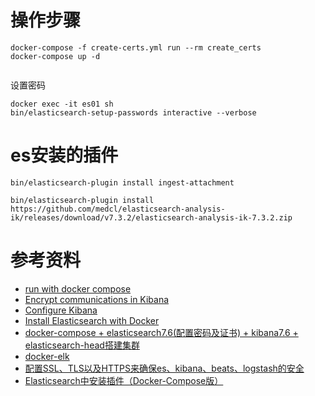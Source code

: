 

# 操作步骤
```shell
docker-compose -f create-certs.yml run --rm create_certs
docker-compose up -d


```

设置密码
```
docker exec -it es01 sh
bin/elasticsearch-setup-passwords interactive --verbose
```

# es安装的插件
```
bin/elasticsearch-plugin install ingest-attachment

bin/elasticsearch-plugin install https://github.com/medcl/elasticsearch-analysis-ik/releases/download/v7.3.2/elasticsearch-analysis-ik-7.3.2.zip
```

# 参考资料
- [run with docker compose](https://www.elastic.co/guide/en/elastic-stack-get-started/7.13/get-started-docker.html#get-started-docker)
- [ Encrypt communications in Kibana](https://www.elastic.co/guide/en/kibana/7.9/configuring-tls.html)
- [Configure Kibana](https://www.elastic.co/guide/en/kibana/7.13/settings.html)
- [Install Elasticsearch with Docker](https://www.elastic.co/guide/en/elasticsearch/reference/7.13/docker.html)
- [docker-compose + elasticsearch7.6(配置密码及证书) + kibana7.6 + elasticsearch-head搭建集群](https://blog.csdn.net/qq_20280007/article/details/108358156)
- [docker-elk](https://github.com/deviantony/docker-elk)
- [配置SSL、TLS以及HTTPS来确保es、kibana、beats、logstash的安全](https://www.cnblogs.com/fat-girl-spring/p/12714845.html)
- [Elasticsearch中安装插件（Docker-Compose版）](https://blog.csdn.net/fxtxz2/article/details/105066242)